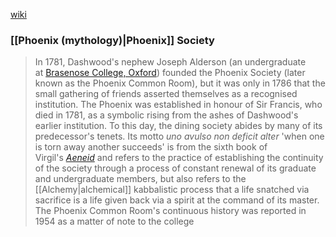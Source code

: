 [wiki](https://en.wikipedia.org/wiki/Hellfire_Club)
### [[Phoenix (mythology)|Phoenix]] Society
>In 1781, Dashwood's nephew Joseph Alderson (an undergraduate at [Brasenose College, Oxford](https://en.wikipedia.org/wiki/Brasenose_College,_Oxford "Brasenose College, Oxford")) founded the Phoenix Society (later known as the Phoenix Common Room), but it was only in 1786 that the small gathering of friends asserted themselves as a recognised institution. The Phoenix was established in honour of Sir Francis, who died in 1781, as a symbolic rising from the ashes of Dashwood's earlier institution. To this day, the dining society abides by many of its predecessor's tenets. Its motto _uno avulso non deficit alter_ 'when one is torn away another succeeds' is from the sixth book of Virgil's _[Aeneid](https://en.wikipedia.org/wiki/Aeneid "Aeneid")_ and refers to the practice of establishing the continuity of the society through a process of constant renewal of its graduate and undergraduate members, but also refers to the [[Alchemy|alchemical]] kabbalistic process that a life snatched via sacrifice is a life given back via a spirit at the command of its master. The Phoenix Common Room's continuous history was reported in 1954 as a matter of note to the college